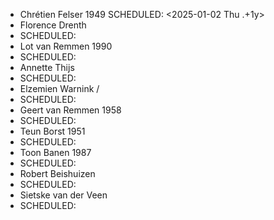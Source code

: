 - Chrétien Felser 1949
  SCHEDULED: <2025-01-02 Thu .+1y>
- Florence Drenth
- SCHEDULED:
- Lot van Remmen 1990
- SCHEDULED:
- Annette Thijs
- SCHEDULED:
- Elzemien Warnink /
- SCHEDULED:
- Geert van Remmen 1958
- SCHEDULED:
- Teun Borst 1951
- SCHEDULED:
- Toon Banen 1987
- SCHEDULED:
- Robert Beishuizen
- SCHEDULED:
- Sietske van der Veen
- SCHEDULED: